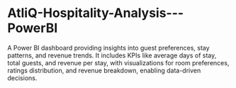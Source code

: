 # AtliQ-Hospitality-Analysis---PowerBI
A Power BI dashboard providing insights into guest preferences, stay patterns, and revenue trends. It includes KPIs like average days of stay, total guests, and revenue per stay, with visualizations for room preferences, ratings distribution, and revenue breakdown, enabling data-driven decisions.
